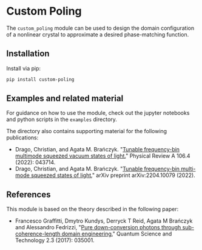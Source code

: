# Custom Poling

The `custom_poling` module can be used to design the domain configuration of a nonlinear crystal to approximate a desired phase-matching function. 

## Installation

Install via pip:

```bash
pip install custom-poling
```

## Examples and related material

For guidance on how to use the module, check out the jupyter notebooks and python scripts in the `examples` directory. 

The directory also contains supporting material for the following publications:
- Drago, Christian, and Agata M. Brańczyk. "[Tunable frequency-bin multimode squeezed vacuum states of light.](https://journals.aps.org/pra/abstract/10.1103/PhysRevA.106.043714)" Physical Review A 106.4 (2022): 043714.
- Drago, Christian, and Agata M. Brańczyk. "[Tunable frequency-bin multi-mode squeezed states of light.](https://arxiv.org/abs/2204.10079)" arXiv preprint arXiv:2204.10079 (2022).

## References

This module is based on the theory described in the following paper:
- Francesco Graffitti, Dmytro Kundys, Derryck T Reid, Agata M Brańczyk and Alessandro Fedrizzi, "[Pure down-conversion photons through sub-coherence-length domain engineering.](https://iopscience.iop.org/article/10.1088/2058-9565/aa78d4)" Quantum Science and Technology 2.3 (2017): 035001.